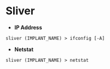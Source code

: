 # Sliver

- **IP Address**

`sliver (IMPLANT_NAME) > ifconfig [-A]`

- **Netstat**

`sliver (IMPLANT_NAME) > netstat`